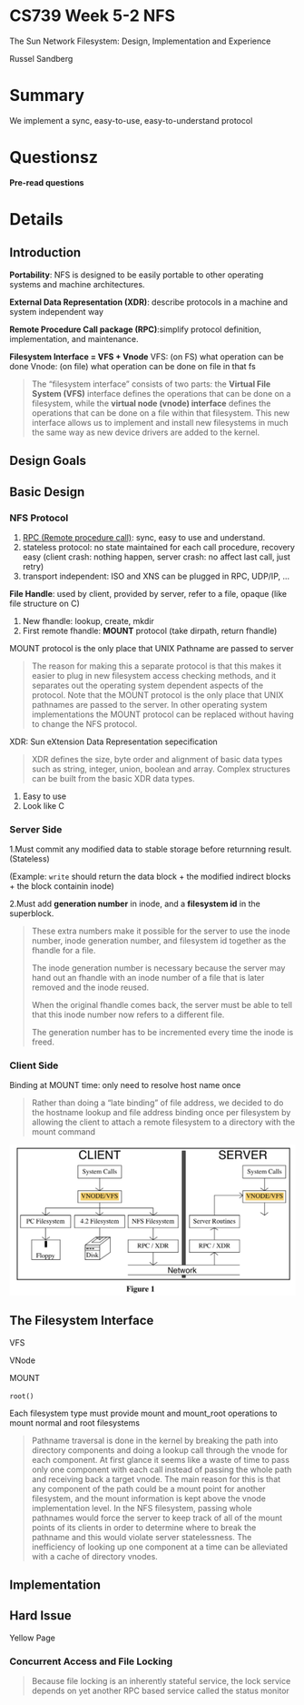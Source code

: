 # CS739 Week 5-2 NFS

The Sun Network Filesystem: Design, Implementation and Experience

Russel Sandberg

# Summary

We implement a sync, easy-to-use, easy-to-understand protocol

# Questionsz

**Pre-read questions**



# Details

## Introduction

**Portability**: NFS is designed to be easily portable to other operating systems and machine architectures.

**External Data Representation (XDR)**: describe protocols in a machine and system independent way

**Remote Procedure Call package (RPC)**:simplify protocol definition, implementation, and maintenance.

**Filesystem Interface = VFS + Vnode**
VFS: (on FS) what operation can be done
Vnode: (on file) what operation can be done on file in that fs

> The “filesystem interface” consists of two parts: the **Virtual File System (VFS)** interface defines the operations that can be done on a filesystem, while the **virtual node (vnode) interface** defines the operations that can be done on a file within that filesystem. This new interface allows us to implement and install new filesystems in much the same way as new device drivers are added to the kernel.





## Design Goals



## Basic Design



### NFS Protocol

1. [RPC (Remote procedure call)](https://zh.wikipedia.org/wiki/遠程過程調用): sync, easy to use and understand.
2. stateless protocol: no state maintained for each call procedure, recovery easy (client crash: nothing happen, server crash: no affect last call, just retry)
3. transport independent: ISO and XNS can be plugged in RPC, UDP/IP, ...



**File Handle**: used by client, provided by server, refer to a file, opaque (like file structure on C)

1. New fhandle: lookup, create, mkdir
2. First remote fhandle: **MOUNT** protocol (take dirpath, return fhandle)

MOUNT protocol is the only place that UNIX Pathname are passed to server

> The reason for making this
> a separate protocol is that this makes it easier to plug in new filesystem access checking methods, and it
> separates out the operating system dependent aspects of the protocol. Note that the MOUNT protocol is
> the only place that UNIX pathnames are passed to the server. In other operating system implementations
> the MOUNT protocol can be replaced without having to change the NFS protocol.



XDR: Sun eXtension Data Representation sepecification

> XDR defines the size, byte order and alignment of basic data types such as string, integer, union,  boolean and array. Complex structures can be built from the basic XDR data types. 

1. Easy to use
2. Look like C



### Server Side

1.Must commit any modified data to stable storage before returnning result. (Stateless)

(Example: `write` should return the data block + the modified indirect blocks + the block containin inode)



2.Must add **generation number** in inode, and a **filesystem id** in the superblock.

> These extra numbers make it possible for the server to use the inode number, inode generation number, and filesystem id together as the fhandle for a file. 
>
> The inode generation number is necessary because the server may hand out an fhandle with an inode number of a file that is later removed and the inode reused. 
>
> When the original fhandle comes back, the server must be able to tell that this inode number now refers to a different file. 
>
> The generation number has to be incremented every time the inode is freed.





### Client Side

Binding at MOUNT time: only need to resolve host name once

> Rather than doing a “late binding” of file address, we decided to do the hostname lookup and file address binding once per filesystem by allowing the client to attach a remote filesystem to a directory with the mount command



![image-20181005122801413](assets/image-20181005122801413.png)



## The Filesystem Interface

VFS

VNode

MOUNT

`root()`



Each filesystem type must provide mount and mount_root operations to mount normal and root filesystems



> Pathname traversal is done in the kernel by breaking the path into directory components and doing a
> lookup call through the vnode for each component. At first glance it seems like a waste of time to pass
> only one component with each call instead of passing the whole path and receiving back a target vnode.
> The main reason for this is that any component of the path could be a mount point for another filesystem,
> and the mount information is kept above the vnode implementation level. In the NFS filesystem, passing
> whole pathnames would force the server to keep track of all of the mount points of its clients in order to
> determine where to break the pathname and this would violate server statelessness. The inefficiency of
> looking up one component at a time can be alleviated with a cache of directory vnodes.



## Implementation



## Hard Issue





Yellow Page



### Concurrent Access and File Locking

> Because file locking is an inherently stateful service, the lock
> service depends on yet another RPC based service called the status monitor

